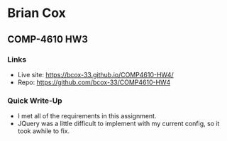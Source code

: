 # Brian Cox

## COMP-4610 HW3

### Links

* Live site: https://bcox-33.github.io/COMP4610-HW4/
* Repo: https://github.com/bcox-33/COMP4610-HW4

### Quick Write-Up

* I met all of the requirements in this assignment.
* JQuery was a little difficult to implement with my current config, so it took awhile to fix.